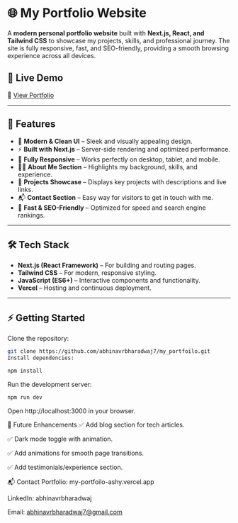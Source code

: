 # 🌐 My Portfolio Website  

A **modern personal portfolio website** built with **Next.js, React, and Tailwind CSS** to showcase my projects, skills, and professional journey. The site is fully responsive, fast, and SEO-friendly, providing a smooth browsing experience across all devices.  

## 🚀 Live Demo  
🔗 [View Portfolio](https://my-portfoilo-ashy.vercel.app/)  

---

## 📌 Features  

- 🎨 **Modern & Clean UI** – Sleek and visually appealing design.  
- ⚡ **Built with Next.js** – Server-side rendering and optimized performance.  
- 📱 **Fully Responsive** – Works perfectly on desktop, tablet, and mobile.  
- 🧑‍💻 **About Me Section** – Highlights my background, skills, and experience.  
- 💼 **Projects Showcase** – Displays key projects with descriptions and live links.  
- 📬 **Contact Section** – Easy way for visitors to get in touch with me.  
- 🌟 **Fast & SEO-Friendly** – Optimized for speed and search engine rankings.  

---

## 🛠️ Tech Stack  

- **Next.js (React Framework)** – For building and routing pages.  
- **Tailwind CSS** – For modern, responsive styling.  
- **JavaScript (ES6+)** – Interactive components and functionality.  
- **Vercel** – Hosting and continuous deployment.  

---

## ⚡ Getting Started  

Clone the repository:
  ```bash
  git clone https://github.com/abhinavrbharadwaj7/my_portfoilo.git
Install dependencies:
```

```bash
npm install
```
Run the development server:

```bash
npm run dev
```
Open http://localhost:3000 in your browser.

🌟 Future Enhancements
✅ Add blog section for tech articles.

✅ Dark mode toggle with animation.

✅ Add animations for smooth page transitions.

✅ Add testimonials/experience section.

📬 Contact
Portfolio: my-portfoilo-ashy.vercel.app

LinkedIn: abhinavrbharadwaj

Email: abhinavrbharadwaj7@gmail.com


